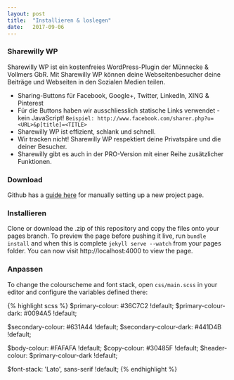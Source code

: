```yaml
---
layout: post
title:  "Installieren & loslegen"
date:   2017-09-06
---
```


### Sharewilly WP
Sharewilly WP ist ein kostenfreies WordPress-Plugin der Münnecke & Vollmers GbR. Mit Sharewilly WP können deine Webseitenbesucher deine Beiträge und Webseiten in den Sozialen Medien teilen.  

* Sharing-Buttons für Facebook, Google+, Twitter, LinkedIn, XING & Pinterest
* Für die Buttons haben wir ausschliesslich statische Links verwendet - kein JavaScript!
  `Beispiel: http://www.facebook.com/sharer.php?u=<URL>&p[title]=<TITLE>`
* Sharewilly WP ist effizient, schlank und schnell.
* Wir tracken nicht! Sharewilly WP respektiert deine Privatspäre und die deiner Besucher.
* Sharewilly gibt es auch in der PRO-Version mit einer Reihe zusätzlicher Funktionen.

### Download
Github has a [guide here](https://help.github.com/articles/creating-project-pages-manually/) for manually setting up a new project page.

### Installieren
Clone or download the .zip of this repository and copy the files onto your pages branch. To preview the page before
pushing it live, run `bundle install` and when this is complete `jekyll serve --watch` from your pages folder. 
You can now visit http://localhost:4000 to view the page.

### Anpassen
To change the colourscheme and font stack, open `css/main.scss` in your editor and configure the variables defined there:

{% highlight scss %}
$primary-colour: #36C7C2 !default;
$primary-colour-dark: #0094A5 !default;

$secondary-colour: #631A44 !default;
$secondary-colour-dark: #441D4B !default;

$body-colour: #FAFAFA !default;
$copy-colour: #30485F !default;
$header-colour: $primary-colour-dark !default;

$font-stack: 'Lato', sans-serif !default;
{% endhighlight %}
